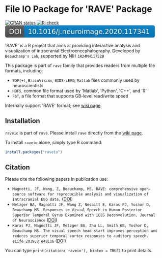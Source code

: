 # File IO Package for 'RAVE' Package

<!-- badges: start -->
[![CRAN status](https://www.r-pkg.org/badges/version/raveio)](https://CRAN.R-project.org/package=raveio)
[![R-check](https://github.com/beauchamplab/raveio/workflows/R-CMD-check/badge.svg)](https://github.com/beauchamplab/raveio/actions)
[![DOI](https://raw.githubusercontent.com/dipterix/threeBrain/master/inst/doi.svg)](https://doi.org/10.1016/j.neuroimage.2020.117341)
<!-- badges: end -->

'RAVE' is a R project that aims at providing interactive analysis and visualization of intracranial Electroencephalography. Developed by `Beauchamp's Lab`, supported by NIH `1R24MH117529`

This package is part of `rave` family that provides readers from multiple file formats, including:
* `EDF(+)`, `BrainVision`, `BIDS-iEEG`, `Matlab` files commonly used by neuroscientists
* `HDF5`, common file format used by 'Matlab', 'Python', 'C++', and 'R'
* `FST`, a file format that supports GB-level read/write speed

Internally support 'RAVE' format; see [wiki page](https://openwetware.org/wiki/RAVE).

## Installation

`raveio` is part of `rave`. Please install `rave` directly from the [wiki page](https://openwetware.org/wiki/RAVE).

To install `raveio` alone, simply type R command:

```r
install.packages("raveio")
```

## Citation

Please cite the following papers in publication use:

* `Magnotti, JF, Wang, Z, Beauchamp, MS. RAVE: comprehensive open-source software for reproducible analysis and visualization of intracranial EEG data.` ([DOI](https://doi.org/10.1101/2020.06.02.129676))
* `Metzger BA, Magnotti JF, Wang Z, Nesbitt E, Karas PJ, Yoshor D, Beauchamp MS. Responses to Visual Speech in Human Posterior Superior Temporal Gyrus Examined with iEEG Deconvolution. Journal of Neuroscience` ([DOI](https://doi.org/10.1523/JNEUROSCI.0279-20.2020))
* `Karas PJ, Magnotti JF, Metzger BA, Zhu LL, Smith KB, Yoshor D, Beauchamp MS. The visual speech head start improves perception and reduces superior temporal cortex responses to auditory speech. eLife 2019;8:e48116` ([DOI](https://doi.org/10.7554/eLife.48116))

You can type `print(citation('raveio'), bibtex = TRUE)` to print details.
